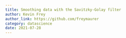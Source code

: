 ```yaml
---
title: Smoothing data with the Savitzky-Golay filter
author: Kevin Frey
author_link: https://github.com/freymaurer
category: datascience
date: 2021-07-28
---
```

